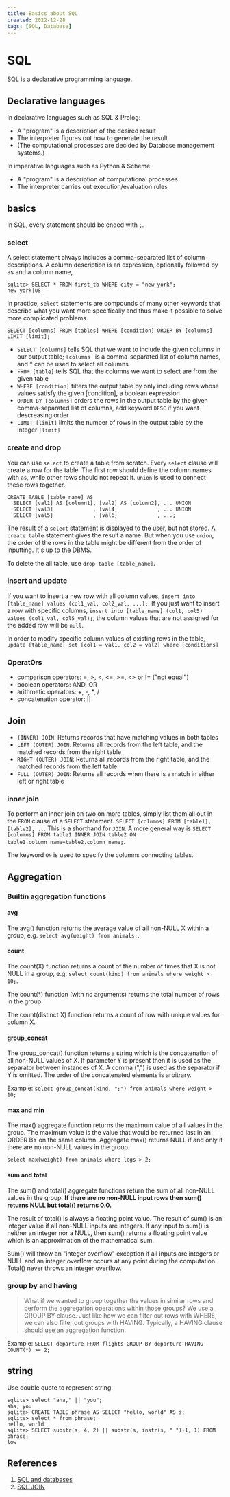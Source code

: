 ```yaml
---
title: Basics about SQL
created: 2022-12-28
tags: [SQL, Database]
---
```


# SQL
SQL is a declarative programming language.
## Declarative languages
In declarative languages such as SQL & Prolog:
* A "program" is a description of the desired result
* The interpreter figures out how to generate the result
* (The computational processes are decided by Database management systems.)

In imperative languages such as Python & Scheme:
* A "program" is a description of computational processes
* The interpreter carries out execution/evaluation rules

## basics
In SQL, every statement should be ended with `;`.
### select
A select statement always includes a comma-separated list of column descriptions.
A column description is an expression, optionally followed by as and a column name,
```shell
sqlite> SELECT * FROM first_tb WHERE city = "new york";
new york|US
```

In practice, `select` statements are compounds of many other keywords that describe what you want more specifically and thus make it possible to solve more complicated problems.

`SELECT [columns] FROM [tables] WHERE [condition] ORDER BY [columns] LIMIT [limit];`

* `SELECT [columns]` tells SQL that we want to include the given columns in our output table; `[columns]` is a comma-separated list of column names, and * can be used to select all columns
* `FROM [table]` tells SQL that the columns we want to select are from the given table
* `WHERE [condition]` filters the output table by only including rows whose values satisfy the given [condition], a boolean expression
* `ORDER BY [columns]` orders the rows in the output table by the given comma-separated list of columns, add keyword `DESC` if you want descreasing order
* `LIMIT [limit]` limits the number of rows in the output table by the integer `[limit]`

### create and drop
You can use `select` to create a table from scratch. Every `select` clause will create a row for the table. The first row should define the column names with `as`, while other rows should not repeat it. `union` is used to connect these rows together.


```shell
CREATE TABLE [table_name] AS
  SELECT [val1] AS [column1], [val2] AS [column2], ... UNION
  SELECT [val3]             , [val4]             , ... UNION
  SELECT [val5]             , [val6]             , ...;
```

The result of a `select` statement is displayed to the user, but not stored. A `create table` statement gives the result a name.
But when you use `union`, the order of the rows in the table might be different from the order of inputting. It's up to the DBMS.


To delete the all table, use `drop table [table_name]`.
### insert and update
If you want to insert a new row with all column values, `insert into [table_name] values (col1_val, col2_val, ...);`. If you just want to insert a row with specific columns, `insert into [table_name] (col1, col5) values (col1_val, col5_val);`, the column values that are not assigned for the added row will be `null`.

In order to modify specific column values of existing rows in the table, `update [table_name] set [col1 = val1, col2 = val2] where [conditions]`

### Operat0rs
* comparison operators: =, >, <, <=, >=, <> or != ("not equal")
* boolean operators: AND, OR 
* arithmetic operators: +, -, *, / 
* concatenation operator: ||
## Join
* `(INNER) JOIN`: Returns records that have matching values in both tables
* `LEFT (OUTER) JOIN`: Returns all records from the left table, and the matched records from the right table
* `RIGHT (OUTER) JOIN`: Returns all records from the right table, and the matched records from the left table
* `FULL (OUTER) JOIN`: Returns all records when there is a match in either left or right table
### inner join
To perform an inner join on two on more tables, simply list them all out in the `FROM` clause of a `SELECT` statement.
`SELECT [columns] FROM [table1], [table2], ..`. This is a shorthand for `JOIN`. A more general way is `SELECT [columns] FROM table1 INNER JOIN table2 ON table1.column_name=table2.column_name;`.

The keyword `ON` is used to specify the columns connecting tables.
## Aggregation
### Builtin aggregation functions

#### avg
The avg() function returns the average value of all non-NULL X within a group, e.g. `select avg(weight) from animals;`.
#### count
The count(X) function returns a count of the number of times that X is not NULL in a group, e.g. `select count(kind) from animals where weight > 10;`.

The count(*) function (with no arguments) returns the total number of rows in the group.

The count(distinct X) function returns a count of row with unique values for column X.

#### group_concat
The group_concat() function returns a string which is the concatenation of all non-NULL values of X. If parameter Y is present then it is used as the separator between instances of X. A comma (",") is used as the separator if Y is omitted. The order of the concatenated elements is arbitrary.

Example:
`select group_concat(kind, ";") from animals where weight > 10;`
#### max and min
The max() aggregate function returns the maximum value of all values in the group. The maximum value is the value that would be returned last in an ORDER BY on the same column. Aggregate max() returns NULL if and only if there are no non-NULL values in the group.

`select max(weight) from animals where legs > 2;`

#### sum and total
The sum() and total() aggregate functions return the sum of all non-NULL values in the group. **If there are no non-NULL input rows then sum() returns NULL but total() returns 0.0.**

The result of total() is always a floating point value. The result of sum() is an integer value if all non-NULL inputs are integers. If any input to sum() is neither an integer nor a NULL, then sum() returns a floating point value which is an approximation of the mathematical sum.

Sum() will throw an "integer overflow" exception if all inputs are integers or NULL and an integer overflow occurs at any point during the computation. Total() never throws an integer overflow.
### group by and having
> What if we wanted to group together the values in similar rows and perform the aggregation operations within those groups? We use a GROUP BY clause.
> Just like how we can filter out rows with WHERE, we can also filter out groups with HAVING. Typically, a HAVING clause should use an aggregation function.

Example: `SELECT departure FROM flights GROUP BY departure HAVING COUNT(*) >= 2;`


## string
Use double quote to represent string.
```shell
sqlite> select "aha," || "you";
aha, you
sqlite> CREATE TABLE phrase AS SELECT "hello, world" AS s;
sqlite> select * from phrase;
hello, world
sqlite> SELECT substr(s, 4, 2) || substr(s, instr(s, " ")+1, 1) FROM phrase;
low

```




## References
1. [SQL and databases](https://cs61a.org/lab/lab13/)
2. [SQL JOIN](https://www.w3schools.com/sql/sql_join.asp)

